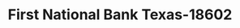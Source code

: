 ---
f_zip-code: 76540
f_state-code: TX
title: First National Bank Texas-18602
f_phone: 254-634-2161
f_city-only: Killeen
f_address: Po Box 937 Killeen
f_location-unique-id: '18602'
slug: first-national-bank-texas-18602
updated-on: '2024-05-30T13:46:58.046Z'
created-on: '2024-05-30T13:36:59.803Z'
published-on: '2024-05-30T13:54:32.469Z'
f_city-state: cms/city/killeen-tx.md
f_company: cms/company/first-national-bank-texas.md
f_state: cms/state/texas.md
layout: '[payday-loan].html'
tags: payday-loan
---